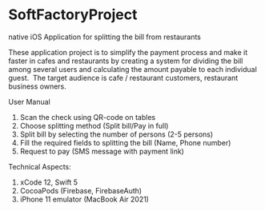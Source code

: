# SoftFactoryProject

native iOS Application for splitting the bill from restaurants


These application project is to simplify the payment process and make it faster in cafes and restaurants 
by creating a system for dividing the bill among several users and calculating the amount payable to each individual guest. 
The target audience is cafe / restaurant customers, restaurant business owners. 


User Manual
1) Scan the check using QR-code on tables
2) Choose splitting method (Split bill/Pay in full)
3) Split bill by selecting the number of persons (2-5 persons)
4) Fill the required fields to splitting the bill (Name, Phone number)
5) Request to pay (SMS message with payment link)


Technical Aspects: 
1) xCode 12, Swift 5
2) CocoaPods (Firebase, FirebaseAuth)
3) iPhone 11 emulator (MacBook Air 2021)





